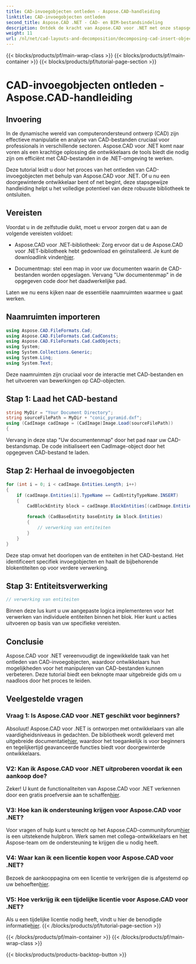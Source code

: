 ```yaml
---
title: CAD-invoegobjecten ontleden - Aspose.CAD-handleiding
linktitle: CAD-invoegobjecten ontleden
second_title: Aspose.CAD .NET - CAD- en BIM-bestandsindeling
description: Ontdek de kracht van Aspose.CAD voor .NET met onze stapsgewijze handleiding voor het ontleden van CAD-invoegobjecten.
weight: 11
url: /nl/net/cad-layouts-and-decomposition/decomposing-cad-insert-objects/
---
```


{{< blocks/products/pf/main-wrap-class >}}
{{< blocks/products/pf/main-container >}}
{{< blocks/products/pf/tutorial-page-section >}}

# CAD-invoegobjecten ontleden - Aspose.CAD-handleiding

## Invoering

In de dynamische wereld van computerondersteund ontwerp (CAD) zijn effectieve manipulatie en analyse van CAD-bestanden cruciaal voor professionals in verschillende sectoren. Aspose.CAD voor .NET komt naar voren als een krachtige oplossing die ontwikkelaars de tools biedt die nodig zijn om efficiënt met CAD-bestanden in de .NET-omgeving te werken.

Deze tutorial leidt u door het proces van het ontleden van CAD-invoegobjecten met behulp van Aspose.CAD voor .NET. Of u nu een doorgewinterde ontwikkelaar bent of net begint, deze stapsgewijze handleiding helpt u het volledige potentieel van deze robuuste bibliotheek te ontsluiten.

## Vereisten

Voordat u in de zelfstudie duikt, moet u ervoor zorgen dat u aan de volgende vereisten voldoet:

-  Aspose.CAD voor .NET-bibliotheek: Zorg ervoor dat u de Aspose.CAD voor .NET-bibliotheek hebt gedownload en geïnstalleerd. Je kunt de downloadlink vinden[hier](https://releases.aspose.com/cad/net/).

- Documentmap: stel een map in voor uw documenten waarin de CAD-bestanden worden opgeslagen. Vervang "Uw documentenmap" in de opgegeven code door het daadwerkelijke pad.

Laten we nu eens kijken naar de essentiële naamruimten waarmee u gaat werken.

## Naamruimten importeren

```csharp
using Aspose.CAD.FileFormats.Cad;
using Aspose.CAD.FileFormats.Cad.CadConsts;
using Aspose.CAD.FileFormats.Cad.CadObjects;
using System;
using System.Collections.Generic;
using System.Linq;
using System.Text;
```

Deze naamruimten zijn cruciaal voor de interactie met CAD-bestanden en het uitvoeren van bewerkingen op CAD-objecten.

## Stap 1: Laad het CAD-bestand

```csharp
string MyDir = "Your Document Directory";
string sourceFilePath = MyDir + "conic_pyramid.dxf";
using (CadImage cadImage = (CadImage)Image.Load(sourceFilePath))
{
```

Vervang in deze stap "Uw documentenmap" door het pad naar uw CAD-bestandsmap. De code initialiseert een CadImage-object door het opgegeven CAD-bestand te laden.

## Stap 2: Herhaal de invoegobjecten

```csharp
for (int i = 0; i < cadImage.Entities.Length; i++)
{
    if (cadImage.Entities[i].TypeName == CadEntityTypeName.INSERT)
    {
        CadBlockEntity block = cadImage.BlockEntities[(cadImage.Entities[i] as CadInsertObject).Name];

        foreach (CadBaseEntity baseEntity in block.Entities)
        {
            // verwerking van entiteiten
        }
    }
}
```

Deze stap omvat het doorlopen van de entiteiten in het CAD-bestand. Het identificeert specifiek invoegobjecten en haalt de bijbehorende blokentiteiten op voor verdere verwerking.

## Stap 3: Entiteitsverwerking

```csharp
// verwerking van entiteiten
```

Binnen deze lus kunt u uw aangepaste logica implementeren voor het verwerken van individuele entiteiten binnen het blok. Hier kunt u acties uitvoeren op basis van uw specifieke vereisten.

## Conclusie

Aspose.CAD voor .NET vereenvoudigt de ingewikkelde taak van het ontleden van CAD-invoegobjecten, waardoor ontwikkelaars hun mogelijkheden voor het manipuleren van CAD-bestanden kunnen verbeteren. Deze tutorial biedt een beknopte maar uitgebreide gids om u naadloos door het proces te leiden.

## Veelgestelde vragen

### Vraag 1: Is Aspose.CAD voor .NET geschikt voor beginners?

 Absoluut! Aspose.CAD voor .NET is ontworpen met ontwikkelaars van alle vaardigheidsniveaus in gedachten. De bibliotheek wordt geleverd met uitgebreide documentatie[hier](https://reference.aspose.com/cad/net/), waardoor het toegankelijk is voor beginners en tegelijkertijd geavanceerde functies biedt voor doorgewinterde ontwikkelaars.

### V2: Kan ik Aspose.CAD voor .NET uitproberen voordat ik een aankoop doe?

 Zeker! U kunt de functionaliteiten van Aspose.CAD voor .NET verkennen door een gratis proefversie aan te schaffen[hier](https://releases.aspose.com/).

### V3: Hoe kan ik ondersteuning krijgen voor Aspose.CAD voor .NET?

 Voor vragen of hulp kunt u terecht op het Aspose.CAD-communityforum[hier](https://forum.aspose.com/c/cad/19) is een uitstekende hulpbron. Werk samen met collega-ontwikkelaars en het Aspose-team om de ondersteuning te krijgen die u nodig heeft.

### V4: Waar kan ik een licentie kopen voor Aspose.CAD voor .NET?

Bezoek de aankooppagina om een licentie te verkrijgen die is afgestemd op uw behoeften[hier](https://purchase.aspose.com/buy).

### V5: Hoe verkrijg ik een tijdelijke licentie voor Aspose.CAD voor .NET?

 Als u een tijdelijke licentie nodig heeft, vindt u hier de benodigde informatie[hier](https://purchase.aspose.com/temporary-license/).
{{< /blocks/products/pf/tutorial-page-section >}}

{{< /blocks/products/pf/main-container >}}
{{< /blocks/products/pf/main-wrap-class >}}

{{< blocks/products/products-backtop-button >}}
